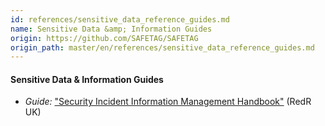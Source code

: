 ```yaml
---
id: references/sensitive_data_reference_guides.md
name: Sensitive Data &amp; Information Guides
origin: https://github.com/SAFETAG/SAFETAG
origin_path: master/en/references/sensitive_data_reference_guides.md
---
```


#### Sensitive Data & Information Guides

  * *Guide:* ["Security Incident Information Management Handbook"](https://www.eisf.eu/library/security-incident-information-management-handbook/?mc_cid=e6d2b56c4c&mc_eid=63b1a5d061) (RedR UK)
